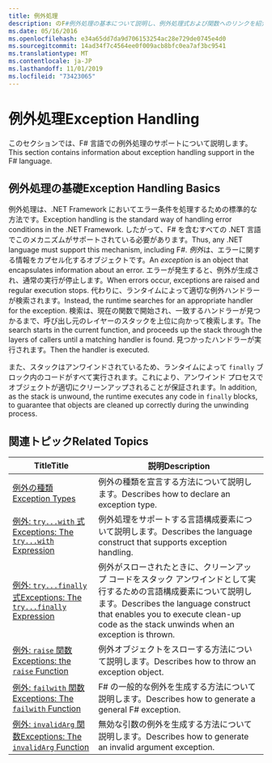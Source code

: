 ```yaml
---
title: 例外処理
description: のF#例外処理の基本について説明し、例外処理式および関数へのリンクを紹介します。
ms.date: 05/16/2016
ms.openlocfilehash: e34a65dd7da9d706153254ac28e729de0745e4d0
ms.sourcegitcommit: 14ad34f7c4564ee0f009acb8bfc0ea7af3bc9541
ms.translationtype: MT
ms.contentlocale: ja-JP
ms.lasthandoff: 11/01/2019
ms.locfileid: "73423065"
---
```

# <a name="exception-handling"></a><span data-ttu-id="16c86-103">例外処理</span><span class="sxs-lookup"><span data-stu-id="16c86-103">Exception Handling</span></span>

<span data-ttu-id="16c86-104">このセクションでは、F# 言語での例外処理のサポートについて説明します。</span><span class="sxs-lookup"><span data-stu-id="16c86-104">This section contains information about exception handling support in the F# language.</span></span>

## <a name="exception-handling-basics"></a><span data-ttu-id="16c86-105">例外処理の基礎</span><span class="sxs-lookup"><span data-stu-id="16c86-105">Exception Handling Basics</span></span>

<span data-ttu-id="16c86-106">例外処理は、.NET Framework においてエラー条件を処理するための標準的な方法です。</span><span class="sxs-lookup"><span data-stu-id="16c86-106">Exception handling is the standard way of handling error conditions in the .NET Framework.</span></span> <span data-ttu-id="16c86-107">したがって、F# を含むすべての .NET 言語でこのメカニズムがサポートされている必要があります。</span><span class="sxs-lookup"><span data-stu-id="16c86-107">Thus, any .NET language must support this mechanism, including F#.</span></span> <span data-ttu-id="16c86-108">*例外*は、エラーに関する情報をカプセル化するオブジェクトです。</span><span class="sxs-lookup"><span data-stu-id="16c86-108">An *exception* is an object that encapsulates information about an error.</span></span> <span data-ttu-id="16c86-109">エラーが発生すると、例外が生成され、通常の実行が停止します。</span><span class="sxs-lookup"><span data-stu-id="16c86-109">When errors occur, exceptions are raised and regular execution stops.</span></span> <span data-ttu-id="16c86-110">代わりに、ランタイムによって適切な例外ハンドラーが検索されます。</span><span class="sxs-lookup"><span data-stu-id="16c86-110">Instead, the runtime searches for an appropriate handler for the exception.</span></span> <span data-ttu-id="16c86-111">検索は、現在の関数で開始され、一致するハンドラーが見つかるまで、呼び出し元のレイヤーのスタックを上位に向かって検索します。</span><span class="sxs-lookup"><span data-stu-id="16c86-111">The search starts in the current function, and proceeds up the stack through the layers of callers until a matching handler is found.</span></span> <span data-ttu-id="16c86-112">見つかったハンドラーが実行されます。</span><span class="sxs-lookup"><span data-stu-id="16c86-112">Then the handler is executed.</span></span>

<span data-ttu-id="16c86-113">また、スタックはアンワインドされているため、ランタイムによって `finally` ブロック内のコードがすべて実行されます。これにより、アンワインド プロセスでオブジェクトが適切にクリーンアップされることが保証されます。</span><span class="sxs-lookup"><span data-stu-id="16c86-113">In addition, as the stack is unwound, the runtime executes any code in `finally` blocks, to guarantee that objects are cleaned up correctly during the unwinding process.</span></span>

## <a name="related-topics"></a><span data-ttu-id="16c86-114">関連トピック</span><span class="sxs-lookup"><span data-stu-id="16c86-114">Related Topics</span></span>

|<span data-ttu-id="16c86-115">Title</span><span class="sxs-lookup"><span data-stu-id="16c86-115">Title</span></span>|<span data-ttu-id="16c86-116">説明</span><span class="sxs-lookup"><span data-stu-id="16c86-116">Description</span></span>|
|-----|-----------|
|[<span data-ttu-id="16c86-117">例外の種類</span><span class="sxs-lookup"><span data-stu-id="16c86-117">Exception Types</span></span>](exception-types.md)|<span data-ttu-id="16c86-118">例外の種類を宣言する方法について説明します。</span><span class="sxs-lookup"><span data-stu-id="16c86-118">Describes how to declare an exception type.</span></span>|
|[<span data-ttu-id="16c86-119">例外: `try...with` 式</span><span class="sxs-lookup"><span data-stu-id="16c86-119">Exceptions: The `try...with` Expression</span></span>](the-try-with-expression.md)|<span data-ttu-id="16c86-120">例外処理をサポートする言語構成要素について説明します。</span><span class="sxs-lookup"><span data-stu-id="16c86-120">Describes the language construct that supports exception handling.</span></span>|
|[<span data-ttu-id="16c86-121">例外: `try...finally` 式</span><span class="sxs-lookup"><span data-stu-id="16c86-121">Exceptions: The `try...finally` Expression</span></span>](the-try-finally-expression.md)|<span data-ttu-id="16c86-122">例外がスローされたときに、クリーンアップ コードをスタック アンワインドとして実行するための言語構成要素について説明します。</span><span class="sxs-lookup"><span data-stu-id="16c86-122">Describes the language construct that enables you to execute clean-up code as the stack unwinds when an exception is thrown.</span></span>|
|[<span data-ttu-id="16c86-123">例外: `raise` 関数</span><span class="sxs-lookup"><span data-stu-id="16c86-123">Exceptions: the `raise` Function</span></span>](the-raise-Function.md)|<span data-ttu-id="16c86-124">例外オブジェクトをスローする方法について説明します。</span><span class="sxs-lookup"><span data-stu-id="16c86-124">Describes how to throw an exception object.</span></span>|
|[<span data-ttu-id="16c86-125">例外: `failwith` 関数</span><span class="sxs-lookup"><span data-stu-id="16c86-125">Exceptions: The `failwith` Function</span></span>](the-failwith-function.md)|<span data-ttu-id="16c86-126">F# の一般的な例外を生成する方法について説明します。</span><span class="sxs-lookup"><span data-stu-id="16c86-126">Describes how to generate a general F# exception.</span></span>|
|[<span data-ttu-id="16c86-127">例外: `invalidArg` 関数</span><span class="sxs-lookup"><span data-stu-id="16c86-127">Exceptions: The `invalidArg` Function</span></span>](the-invalidArg-function.md)|<span data-ttu-id="16c86-128">無効な引数の例外を生成する方法について説明します。</span><span class="sxs-lookup"><span data-stu-id="16c86-128">Describes how to generate an invalid argument exception.</span></span>|
